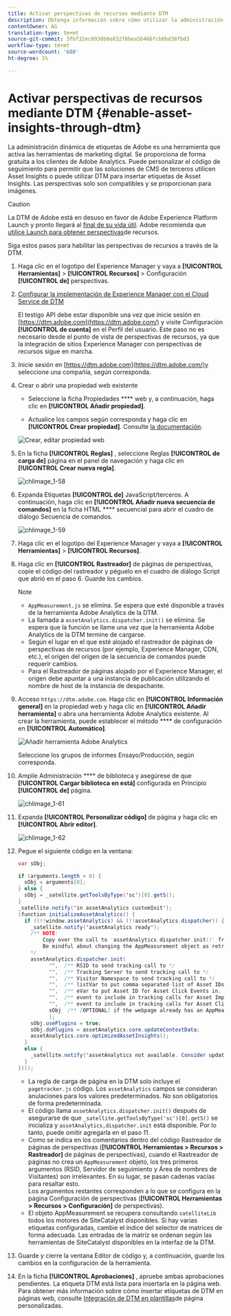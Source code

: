```yaml
---
title: Activar perspectivas de recursos mediante DTM
description: Obtenga información sobre cómo utilizar la administración dinámica de etiquetas de Adobe (DTM) para activar las perspectivas de recursos.
contentOwner: AG
translation-type: tm+mt
source-git-commit: 3fbf32ec0930b8e832f8bea5b466fcb6bd38fbd3
workflow-type: tm+mt
source-wordcount: '680'
ht-degree: 1%

---
```



# Activar perspectivas de recursos mediante DTM {#enable-asset-insights-through-dtm}

La administración dinámica de etiquetas de Adobe es una herramienta que activa las herramientas de marketing digital. Se proporciona de forma gratuita a los clientes de Adobe Analytics. Puede personalizar el código de seguimiento para permitir que las soluciones de CMS de terceros utilicen Asset Insights o puede utilizar DTM para insertar etiquetas de Asset Insights. Las perspectivas solo son compatibles y se proporcionan para imágenes.

>[!CAUTION]
>
>La DTM de Adobe está en desuso en favor de Adobe Experience Platform Launch y pronto llegará al [final de su vida útil](https://medium.com/launch-by-adobe/dtm-plans-for-a-sunset-3c6aab003a6f). Adobe recomienda que [utilice Launch para obtener perspectivas](https://docs.adobe.com/content/help/en/experience-manager-learn/assets/advanced/asset-insights-launch-tutorial.html)de recursos.

Siga estos pasos para habilitar las perspectivas de recursos a través de la DTM.

1. Haga clic en el logotipo del Experience Manager y vaya a **[!UICONTROL Herramientas]** > **[!UICONTROL Recursos]** > Configuración **[!UICONTROL de]** perspectivas.
1. [Configurar la implementación de Experience Manager con el Cloud Service de DTM](/help/sites-administering/dtm.md)

   El testigo API debe estar disponible una vez que inicie sesión en [https://dtm.adobe.com](https://dtm.adobe.com/) y visite Configuración **[!UICONTROL de cuenta]** en el Perfil del usuario. Este paso no es necesario desde el punto de vista de perspectivas de recursos, ya que la integración de sitios Experience Manager con perspectivas de recursos sigue en marcha.

1. Inicie sesión en [https://dtm.adobe.com](https://dtm.adobe.com/)y seleccione una compañía, según corresponda.
1. Crear o abrir una propiedad web existente

   * Seleccione la ficha Propiedades **** web y, a continuación, haga clic en **[!UICONTROL Añadir propiedad]**.

   * Actualice los campos según corresponda y haga clic en **[!UICONTROL Crear propiedad]**. Consulte [la documentación](https://docs.adobe.com/content/help/en/experience-manager-learn/getting-started-wknd-tutorial-develop/overview.html).

   ![Crear, editar propiedad web](assets/Create-edit-web-property.png)

1. En la ficha **[!UICONTROL Reglas]** , seleccione Reglas **[!UICONTROL de carga de]** página en el panel de navegación y haga clic en **[!UICONTROL Crear nueva regla]**.

   ![chlimage_1-58](assets/chlimage_1-194.png)

1. Expanda Etiquetas **[!UICONTROL de]** JavaScript/terceros. A continuación, haga clic en **[!UICONTROL Añadir nueva secuencia de comandos]** en la ficha HTML **** secuencial para abrir el cuadro de diálogo Secuencia de comandos.

   ![chlimage_1-59](assets/chlimage_1-195.png)

1. Haga clic en el logotipo del Experience Manager y vaya a **[!UICONTROL Herramientas]** > **[!UICONTROL Recursos]**.
1. Haga clic en **[!UICONTROL Rastreador]** de páginas de perspectivas, copie el código del rastreador y péguelo en el cuadro de diálogo Script que abrió en el paso 6. Guarde los cambios.

   >[!NOTE]
   >
   >* `AppMeasurement.js` se elimina. Se espera que esté disponible a través de la herramienta Adobe Analytics de la DTM.
   >* La llamada a `assetAnalytics.dispatcher.init()` se elimina. Se espera que la función se llame una vez que la herramienta Adobe Analytics de la DTM termine de cargarse.
   >* Según el lugar en el que esté alojado el rastreador de páginas de perspectivas de recursos (por ejemplo, Experience Manager, CDN, etc.), el origen del origen de la secuencia de comandos puede requerir cambios.
   >* Para el Rastreador de páginas alojado por el Experience Manager, el origen debe apuntar a una instancia de publicación utilizando el nombre de host de la instancia de despachante.


1. Acceso `https://dtm.adobe.com`. Haga clic en **[!UICONTROL Información general]** en la propiedad web y haga clic en **[!UICONTROL Añadir herramienta]** o abra una herramienta Adobe Analytics existente. Al crear la herramienta, puede establecer el método **** de configuración en **[!UICONTROL Automático]**.

   ![Añadir herramienta Adobe Analytics](assets/Add-Adobe-Analytics-Tool.png)

   Seleccione los grupos de informes Ensayo/Producción, según corresponda.

1. Amplíe Administración **** de biblioteca y asegúrese de que **[!UICONTROL Cargar biblioteca en está]** configurada en Principio **[!UICONTROL de]** página.

   ![chlimage_1-61](assets/chlimage_1-197.png)

1. Expanda **[!UICONTROL Personalizar código]** de página y haga clic en **[!UICONTROL Abrir editor]**.

   ![chlimage_1-62](assets/chlimage_1-198.png)

1. Pegue el siguiente código en la ventana:

   ```Java
   var sObj;
   
   if (arguments.length > 0) {
     sObj = arguments[0];
   } else {
     sObj = _satellite.getToolsByType('sc')[0].getS();
   }
   _satellite.notify('in assetAnalytics customInit');
   (function initializeAssetAnalytics() {
     if ((!!window.assetAnalytics) && (!!assetAnalytics.dispatcher)) {
       _satellite.notify('assetAnalytics ready');
       /** NOTE:
           Copy over the call to 'assetAnalytics.dispatcher.init()' from Assets Pagetracker
           Be mindful about changing the AppMeasurement object as retrieved above.
       */
       assetAnalytics.dispatcher.init(
             "",  /** RSID to send tracking-call to */
             "",  /** Tracking Server to send tracking-call to */
             "",  /** Visitor Namespace to send tracking-call to */
             "",  /** listVar to put comma-separated-list of Asset IDs for Asset Impression Events in tracking-call, e.g. 'listVar1' */
             "",  /** eVar to put Asset ID for Asset Click Events in, e.g. 'eVar3' */
             "",  /** event to include in tracking-calls for Asset Impression Events, e.g. 'event8' */
             "",  /** event to include in tracking-calls for Asset Click Events, e.g. 'event7' */
             sObj  /** [OPTIONAL] if the webpage already has an AppMeasurement object, include the object here. If unspecified, Pagetracker Core shall create its own AppMeasurement object */
             );
       sObj.usePlugins = true;
       sObj.doPlugins = assetAnalytics.core.updateContextData;
       assetAnalytics.core.optimizedAssetInsights();
     }
     else {
       _satellite.notify('assetAnalytics not available. Consider updating the Custom Page Code', 4);
     }
   })();
   ```

   * La regla de carga de página en la DTM solo incluye el `pagetracker.js` código. Los `assetAnalytics` campos se consideran anulaciones para los valores predeterminados. No son obligatorios de forma predeterminada.
   * El código llama `assetAnalytics.dispatcher.init()` después de asegurarse de que `_satellite.getToolsByType('sc')[0].getS()` se inicializa y `assetAnalytics,dispatcher.init` está disponible. Por lo tanto, puede omitir agregarla en el paso 11.
   * Como se indica en los comentarios dentro del código Rastreador de páginas de perspectivas (**[!UICONTROL Herramientas > Recursos > Rastreador]** de páginas de perspectivas), cuando el Rastreador de páginas no crea un `AppMeasurement` objeto, los tres primeros argumentos (RSID, Servidor de seguimiento y Área de nombres de Visitantes) son irrelevantes. En su lugar, se pasan cadenas vacías para resaltar esto.\
      Los argumentos restantes corresponden a lo que se configura en la página Configuración de perspectivas (**[!UICONTROL Herramientas > Recursos > Configuración]** de perspectivas).
   * El objeto AppMeasurement se recupera consultando `satelliteLib` todos los motores de SiteCatalyst disponibles. Si hay varias etiquetas configuradas, cambie el índice del selector de matrices de forma adecuada. Las entradas de la matriz se ordenan según las herramientas de SiteCatalyst disponibles en la interfaz de la DTM.

1. Guarde y cierre la ventana Editor de código y, a continuación, guarde los cambios en la configuración de la herramienta.
1. En la ficha **[!UICONTROL Aprobaciones]** , apruebe ambas aprobaciones pendientes. La etiqueta DTM está lista para insertarla en la página web. Para obtener más información sobre cómo insertar etiquetas de DTM en páginas web, consulte [Integración de DTM en plantillas](https://blogs.adobe.com/experiencedelivers/experience-management/integrating-dtm-custom-aem6-page-template/)de página personalizadas.
